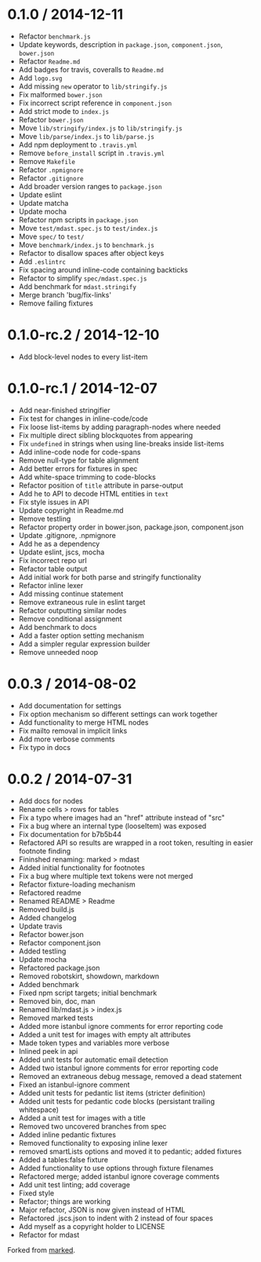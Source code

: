 
0.1.0 / 2014-12-11
==================

 * Refactor `benchmark.js`
 * Update keywords, description in `package.json`, `component.json`, `bower.json`
 * Refactor `Readme.md`
 * Add badges for travis, coveralls to `Readme.md`
 * Add `logo.svg`
 * Add missing `new` operator to `lib/stringify.js`
 * Fix malformed `bower.json`
 * Fix incorrect script reference in `component.json`
 * Add strict mode to `index.js`
 * Refactor `bower.json`
 * Move `lib/stringify/index.js` to `lib/stringify.js`
 * Move `lib/parse/index.js` to `lib/parse.js`
 * Add npm deployment to `.travis.yml`
 * Remove `before_install` script in `.travis.yml`
 * Remove `Makefile`
 * Refactor `.npmignore`
 * Refactor `.gitignore`
 * Add broader version ranges to `package.json`
 * Update eslint
 * Update matcha
 * Update mocha
 * Refactor npm scripts in `package.json`
 * Move `test/mdast.spec.js` to `test/index.js`
 * Move `spec/` to `test/`
 * Move `benchmark/index.js` to `benchmark.js`
 * Refactor to disallow spaces after object keys
 * Add `.eslintrc`
 * Fix spacing around inline-code containing backticks
 * Refactor to simplify `spec/mdast.spec.js`
 * Add benchmark for `mdast.stringify`
 * Merge branch 'bug/fix-links'
 * Remove failing fixtures

0.1.0-rc.2 / 2014-12-10
==================

 * Add block-level nodes to every list-item

0.1.0-rc.1 / 2014-12-07
==================

 * Add near-finished stringifier
 * Fix test for changes in inline-code/code
 * Fix loose list-items by adding paragraph-nodes where needed
 * Fix multiple direct sibling blockquotes from appearing
 * Fix `undefined` in strings when using line-breaks inside list-items
 * Add inline-code node for code-spans
 * Remove null-type for table alignment
 * Add better errors for fixtures in spec
 * Add white-space trimming to code-blocks
 * Refactor position of `title` attribute in parse-output
 * Add he to API to decode HTML entities in `text`
 * Fix style issues in API
 * Update copyright in Readme.md
 * Remove testling
 * Refactor property order in bower.json, package.json, component.json
 * Update .gitignore, .npmignore
 * Add he as a dependency
 * Update eslint, jscs, mocha
 * Fix incorrect repo url
 * Refactor table output
 * Add initial work for both parse and stringify functionality
 * Refactor inline lexer
 * Add missing continue statement
 * Remove extraneous rule in eslint target
 * Refactor outputting similar nodes
 * Remove conditional assignment
 * Add benchmark to docs
 * Add a faster option setting mechanism
 * Add a simpler regular expression builder
 * Remove unneeded noop

0.0.3 / 2014-08-02
==================

 * Add documentation for settings
 * Fix option mechanism so different settings can work together
 * Add functionality to merge HTML nodes
 * Fix mailto removal in implicit links
 * Add more verbose comments
 * Fix typo in docs

0.0.2 / 2014-07-31
==================

 * Add docs for nodes
 * Rename cells > rows for tables
 * Fix a typo where images had an "href" attribute instead of "src"
 * Fix a bug where an internal type (looseItem) was exposed
 * Fix documentation for b7b5b44
 * Refactored API so results are wrapped in a root token, resulting in easier footnote finding
 * Fininshed renaming: marked > mdast
 * Added initial functionality for footnotes
 * Fix a bug where multiple text tokens were not merged
 * Refactor fixture-loading mechanism
 * Refactored readme
 * Renamed README > Readme
 * Removed build.js
 * Added changelog
 * Update travis
 * Refactor bower.json
 * Refactor component.json
 * Added testling
 * Update mocha
 * Refactored package.json
 * Removed robotskirt, showdown, markdown
 * Added benchmark
 * Fixed npm script targets; initial benchmark
 * Removed bin, doc, man
 * Renamed lib/mdast.js > index.js
 * Removed marked tests
 * Added more istanbul ignore comments for error reporting code
 * Added a unit test for images with empty alt attributes
 * Made token types and variables more verbose
 * Inlined peek in api
 * Added unit tests for automatic email detection
 * Added two istanbul ignore comments for error reporting code
 * Removed an extraneous debug message, removed a dead statement
 * Fixed an istanbul-ignore comment
 * Added unit tests for pedantic list items (stricter definition)
 * Added unit tests for pedantic code blocks (persistant trailing whitespace)
 * Added a unit test for images with a title
 * Removed two uncovered branches from spec
 * Added inline pedantic fixtures
 * Removed functionality to exposing inline lexer
 * removed smartLists options and moved it to pedantic; added fixtures
 * Added a tables:false fixture
 * Added functionality to use options through fixture filenames
 * Refactored merge; added istanbul ignore coverage comments
 * Add unit test linting; add coverage
 * Fixed style
 * Refactor; things are working
 * Major refactor, JSON is now given instead of HTML
 * Refactored .jscs.json to indent with 2 instead of four spaces
 * Add myself as a copyright holder to LICENSE
 * Refactor for mdast

Forked from [marked](https://github.com/chjj/marked).
